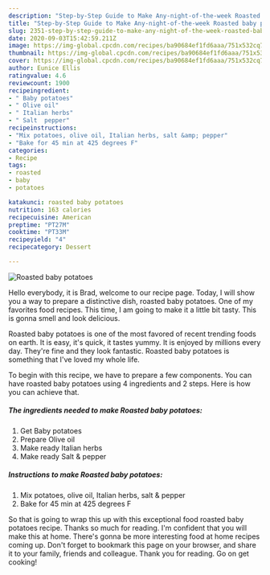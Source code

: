 ```yaml
---
description: "Step-by-Step Guide to Make Any-night-of-the-week Roasted baby potatoes"
title: "Step-by-Step Guide to Make Any-night-of-the-week Roasted baby potatoes"
slug: 2351-step-by-step-guide-to-make-any-night-of-the-week-roasted-baby-potatoes
date: 2020-09-03T15:42:59.211Z
image: https://img-global.cpcdn.com/recipes/ba90684ef1fd6aaa/751x532cq70/roasted-baby-potatoes-recipe-main-photo.jpg
thumbnail: https://img-global.cpcdn.com/recipes/ba90684ef1fd6aaa/751x532cq70/roasted-baby-potatoes-recipe-main-photo.jpg
cover: https://img-global.cpcdn.com/recipes/ba90684ef1fd6aaa/751x532cq70/roasted-baby-potatoes-recipe-main-photo.jpg
author: Eunice Ellis
ratingvalue: 4.6
reviewcount: 1900
recipeingredient:
- " Baby potatoes"
- " Olive oil"
- " Italian herbs"
- " Salt  pepper"
recipeinstructions:
- "Mix potatoes, olive oil, Italian herbs, salt &amp; pepper"
- "Bake for 45 min at 425 degrees F"
categories:
- Recipe
tags:
- roasted
- baby
- potatoes

katakunci: roasted baby potatoes 
nutrition: 163 calories
recipecuisine: American
preptime: "PT27M"
cooktime: "PT33M"
recipeyield: "4"
recipecategory: Dessert

---
```



![Roasted baby potatoes](https://img-global.cpcdn.com/recipes/ba90684ef1fd6aaa/751x532cq70/roasted-baby-potatoes-recipe-main-photo.jpg)

Hello everybody, it is Brad, welcome to our recipe page. Today, I will show you a way to prepare a distinctive dish, roasted baby potatoes. One of my favorites food recipes. This time, I am going to make it a little bit tasty. This is gonna smell and look delicious.



Roasted baby potatoes is one of the most favored of recent trending foods on earth. It is easy, it's quick, it tastes yummy. It is enjoyed by millions every day. They're fine and they look fantastic. Roasted baby potatoes is something that I've loved my whole life.


To begin with this recipe, we have to prepare a few components. You can have roasted baby potatoes using 4 ingredients and 2 steps. Here is how you can achieve that.

<!--inarticleads1-->

##### The ingredients needed to make Roasted baby potatoes:

1. Get  Baby potatoes
1. Prepare  Olive oil
1. Make ready  Italian herbs
1. Make ready  Salt &amp; pepper




<!--inarticleads2-->

##### Instructions to make Roasted baby potatoes:

1. Mix potatoes, olive oil, Italian herbs, salt &amp; pepper
1. Bake for 45 min at 425 degrees F




So that is going to wrap this up with this exceptional food roasted baby potatoes recipe. Thanks so much for reading. I'm confident that you will make this at home. There's gonna be more interesting food at home recipes coming up. Don't forget to bookmark this page on your browser, and share it to your family, friends and colleague. Thank you for reading. Go on get cooking!
